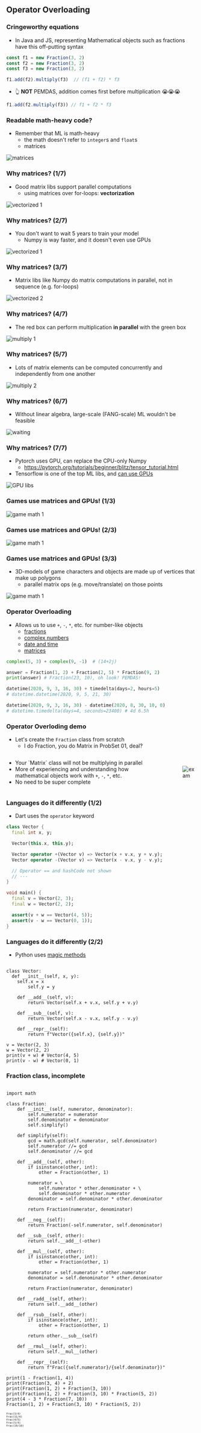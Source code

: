 Operator Overloading
--------------------



### Cringeworthy equations

* In Java and JS, representing Mathematical objects such as fractions have this off-putting syntax

```js
const f1 = new Fraction(3, 2)
const f2 = new Fraction(3, 2)
const f3 = new Fraction(3, 2)

f1.add(f2).multiply(f3)  // (f1 + f2) * f3
```

* 👆 **NOT** PEMDAS, addition comes first before multiplication 😭😭😭

```js
f1.add(f2.multiply(f3)) // f1 + f2 * f3
```



### Readable math-heavy code?

* Remember that ML is math-heavy
  - the math doesn't refer to `integer`s and `float`s
  + matrices

![matrices](images/matrices.jpg)



### Why matrices? (1/7)

* Good matrix libs support parallel computations
  - using matrices over for-loops: __vectorization__

![vectorized 1](images/vectorization-2.png)



### Why matrices? (2/7)

* You don't want to wait 5 years to train your model
  - Numpy is way faster, and it doesn't even use GPUs

![vectorized 1](images/vectorization-1.png)



### Why matrices? (3/7)

* Matrix libs like Numpy do matrix computations in parallel, not in sequence (e.g. for-loops)

![vectorized 2](images/vectorization-2.png)



### Why matrices? (4/7)

* The red box can perform multiplication **in parallel** with the green box

![multiply 1](images/matrix-multiply.jpeg)



### Why matrices? (5/7)

* Lots of matrix elements can be computed concurrently and independently from one another

![multiply 2](images/matrices.jpg)



### Why matrices? (6/7)

* Without linear algebra, large-scale (FANG-scale) ML wouldn't be feasible

![waiting](images/waiting.jpg)



### Why matrices? (7/7)

* Pytorch uses GPU, can replace the CPU-only Numpy
  - https://pytorch.org/tutorials/beginner/blitz/tensor_tutorial.html
* Tensorflow is one of the top ML libs, and [can use GPUs](https://www.tensorflow.org/install/gpu)

![GPU libs](images/gpu-libs.png)



### Games use matrices and GPUs! (1/3)

![game math 1](images/game-math-1.png)



### Games use matrices and GPUs! (2/3)

![game math 1](images/game-math-2.png)



### Games use matrices and GPUs! (3/3)

* 3D-models of game characters and objects are made up of vertices that make up polygons
  - parallel matrix ops (e.g. move/translate) on those points

![game math 1](images/game-math-3.png)



### Operator Overloading

* Allows us to use `+`, `-`, `*`, etc. for number-like objects
  - [fractions](https://docs.python.org/3.8/library/fractions.html)
  - [complex numbers](https://docs.python.org/3.8/library/cmath.html)
  - [date and time]()
  - [matrices](https://numpy.org/doc/stable/user/quickstart.html#basic-operations)

```python
complex(5, 3) + complex(9, -1)  # (14+2j)

answer = Fraction(1, 2) + Fraction(2, 5) * Fraction(9, 2)
print(answer) # Fraction(23, 10), oh look! PEMDAS!

datetime(2020, 9, 3, 16, 30) + timedelta(days=2, hours=5)
# datetime.datetime(2020, 9, 5, 21, 30)

datetime(2020, 9, 3, 16, 30) - datetime(2020, 8, 30, 10, 0)
# datetime.timedelta(days=4, seconds=23400) # 4d 6.5h
```



### Operator Overloding demo

* Let's create the `Fraction` class from scratch
  * I do Fraction, you do Matrix in ProbSet 01, deal?

<div style="display: flex; align-items: center; justify-content: center">
  <div style="margin-right: 64px">
    <ul>
      <li>Your `Matrix` class will not be multiplying in parallel</li>
      <li>
        More of experiencing and understanding how mathematical objects work with
        <code>+</code>, <code>-</code>, <code>*</code>, etc.
      </li>
      <li>No need to be super complete</li>
    </ul>
  </div>
  <img alt="exam" src="images/circuits.jpg">
</div>



### Languages do it differently (1/2)

* Dart uses the `operator` keyword

```dart [1-11 | 6-7 | 12-19 | 17-18]
class Vector {
  final int x, y;

  Vector(this.x, this.y);

  Vector operator +(Vector v) => Vector(x + v.x, y + v.y);
  Vector operator -(Vector v) => Vector(x - v.x, y - v.y);

  // Operator == and hashCode not shown
  // ···
}

void main() {
  final v = Vector(2, 3);
  final w = Vector(2, 2);

  assert(v + w == Vector(4, 5));
  assert(v - w == Vector(0, 1));
}
```



### Languages do it differently (2/2)

* Python uses [magic methods](https://medium.com/fintechexplained/advanced-python-what-are-magic-methods-d21891cf9a08)

<pre><code class="hljs python" data-trim data-line-numbers="1-13 | 6-10 | 15-18 | 17-18">
class Vector:
  def __init__(self, x, y):
    self.x = x
        self.y = y

    def __add__(self, v):
        return Vector(self.x + v.x, self.y + v.y)

    def __sub__(self, v):
        return Vector(self.x - v.x, self.y - v.y)

    def __repr__(self):
        return f"Vector({self.x}, {self.y})"

v = Vector(2, 3)
w = Vector(2, 2)
print(v + w) # Vector(4, 5)
print(v - w) # Vector(0, 1)
</code></pre>



### Fraction class, incomplete

<pre><code class="hljs python" data-trim data-line-numbers="1-7 | 9-12 | 14-23 | 25-26 | 28-29 | 31-38 | 40-50 | 52-53 | 55-60">
import math

class Fraction:
    def __init__(self, numerator, denominator):
        self.numerator = numerator
        self.denominator = denominator
        self.simplify()

    def simplify(self):
        gcd = math.gcd(self.numerator, self.denominator)
        self.numerator //= gcd
        self.denominator //= gcd

    def __add__(self, other):
        if isinstance(other, int):
            other = Fraction(other, 1)

        numerator = \
            self.numerator * other.denominator + \
            self.denominator * other.numerator
        denominator = self.denominator * other.denominator

        return Fraction(numerator, denominator)

    def __neg__(self):
        return Fraction(-self.numerator, self.denominator)

    def __sub__(self, other):
        return self.__add__(-other)

    def __mul__(self, other):
        if isinstance(other, int):
            other = Fraction(other, 1)

        numerator = self.numerator * other.numerator
        denominator = self.denominator * other.denominator

        return Fraction(numerator, denominator)

    def __radd__(self, other):
        return self.__add__(other)

    def __rsub__(self, other):
        if isinstance(other, int):
            other = Fraction(other, 1)

        return other.__sub__(self)

    def __rmul__(self, other):
        return self.__mul__(other)

    def __repr__(self):
        return f"Frac({self.numerator}/{self.denominator})"

print(1 - Fraction(1, 4))
print(Fraction(3, 4) + 2)
print(Fraction(1, 2) + Fraction(3, 10))
print(Fraction(1, 2) + Fraction(3, 10) * Fraction(5, 2))
print(4 - 3 * Fraction(7, 10))
Fraction(1, 2) + Fraction(3, 10) * Fraction(5, 2))
</code></pre>

<pre style="font-size: 0.5em">
Frac(3/4)
Frac(11/4)
Frac(4/5)
Frac(5/4)
Frac(19/10)
</pre>